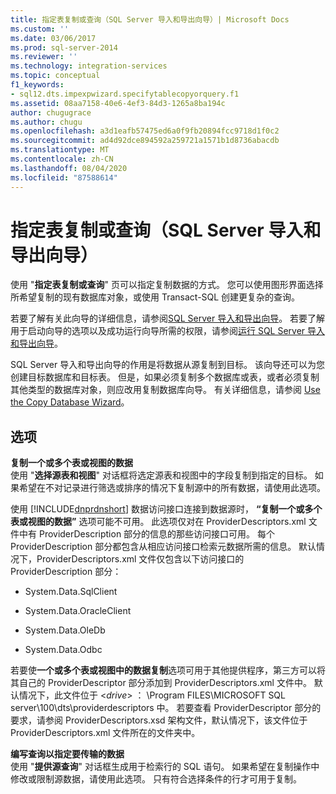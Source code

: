 ```yaml
---
title: 指定表复制或查询（SQL Server 导入和导出向导）| Microsoft Docs
ms.custom: ''
ms.date: 03/06/2017
ms.prod: sql-server-2014
ms.reviewer: ''
ms.technology: integration-services
ms.topic: conceptual
f1_keywords:
- sql12.dts.impexpwizard.specifytablecopyorquery.f1
ms.assetid: 08aa7158-40e6-4ef3-84d3-1265a8ba194c
author: chugugrace
ms.author: chugu
ms.openlocfilehash: a3d1eafb57475ed6a0f9fb20894fcc9718d1f0c2
ms.sourcegitcommit: ad4d92dce894592a259721a1571b1d8736abacdb
ms.translationtype: MT
ms.contentlocale: zh-CN
ms.lasthandoff: 08/04/2020
ms.locfileid: "87588614"
---
```

# <a name="specify-table-copy-or-query-sql-server-import-and-export-wizard"></a>指定表复制或查询（SQL Server 导入和导出向导）
  使用 "**指定表复制或查询**" 页可以指定复制数据的方式。 您可以使用图形界面选择所希望复制的现有数据库对象，或使用 Transact-SQL 创建更复杂的查询。  
  
 若要了解有关此向导的详细信息，请参阅[SQL Server 导入和导出向导](import-and-export-data-with-the-sql-server-import-and-export-wizard.md)。 若要了解用于启动向导的选项以及成功运行向导所需的权限，请参阅[运行 SQL Server 导入和导出向导](start-the-sql-server-import-and-export-wizard.md)。  
  
 SQL Server 导入和导出向导的作用是将数据从源复制到目标。 该向导还可以为您创建目标数据库和目标表。 但是，如果必须复制多个数据库或表，或者必须复制其他类型的数据库对象，则应改用复制数据库向导。 有关详细信息，请参阅 [Use the Copy Database Wizard](../../relational-databases/databases/use-the-copy-database-wizard.md)。  
  
## <a name="options"></a>选项  
 **复制一个或多个表或视图的数据**  
 使用 "**选择源表和视图**" 对话框将选定源表和视图中的字段复制到指定的目标。 如果希望在不对记录进行筛选或排序的情况下复制源中的所有数据，请使用此选项。  
  
 使用 [!INCLUDE[dnprdnshort](../../includes/dnprdnshort-md.md)] 数据访问接口连接到数据源时， **“复制一个或多个表或视图的数据”** 选项可能不可用。 此选项仅对在 ProviderDescriptors.xml 文件中有 ProviderDescription 部分的信息的那些访问接口可用。 每个 ProviderDescription 部分都包含从相应访问接口检索元数据所需的信息。 默认情况下，ProviderDescriptors.xml 文件仅包含以下访问接口的 ProviderDescription 部分：  
  
-   System.Data.SqlClient  
  
-   System.Data.OracleClient  
  
-   System.Data.OleDb  
  
-   System.Data.Odbc  
  
 若要使**一个或多个表或视图中的数据复制**选项可用于其他提供程序，第三方可以将其自己的 ProviderDescriptor 部分添加到 ProviderDescriptors.xml 文件中。 默认情况下，此文件位于 \<*drive*> ： \Program FILES\MICROSOFT SQL server\100\dts\providerdescriptors 中。 若要查看 ProviderDescriptor 部分的要求，请参阅 ProviderDescriptors.xsd 架构文件，默认情况下，该文件位于 ProviderDescriptors.xml 文件所在的文件夹中。  
  
 **编写查询以指定要传输的数据**  
 使用 "**提供源查询**" 对话框生成用于检索行的 SQL 语句。 如果希望在复制操作中修改或限制源数据，请使用此选项。 只有符合选择条件的行才可用于复制。  
  
  
